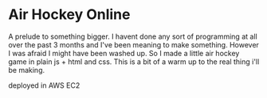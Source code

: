 # Air Hockey Online

A prelude to something bigger.
I havent done any sort of programming at all over the past 3 months and I've been meaning to make something. However I was afraid I might have been washed up. So I made a little air hockey game in plain js + html and css.
This is a bit of a warm up to the real thing i'll be making.

<break/> deployed in AWS EC2
